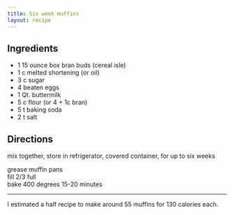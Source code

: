 ```yaml
---
title: Six week muffins
layout: recipe
---
```


## Ingredients
* 1		15 ounce box bran buds (cereal isle)
* 1 c		melted shortening (or oil)
* 3 c		sugar
* 4		beaten eggs
* 1 Qt.	buttermilk
* 5 c 		flour (or 4 + 1c bran)
* 5 t		baking soda
* 2 t		salt

## Directions
mix together, store in refrigerator, covered container, for up to six weeks

grease muffin pans  
fill 2/3 full  
bake 400 degrees 15-20 minutes

- - - -
I estimated a half recipe to make around 55 muffins for 130 calories each.
